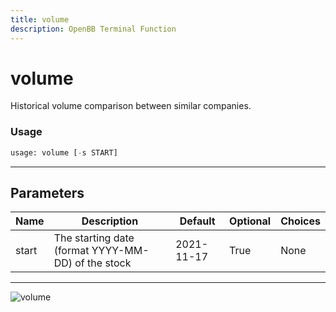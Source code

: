 ```yaml
---
title: volume
description: OpenBB Terminal Function
---
```


# volume

Historical volume comparison between similar companies.

### Usage 
```python
usage: volume [-s START]
```

---
## Parameters

| Name | Description | Default | Optional | Choices |
| ---- | ----------- | ------- | -------- | ------- |
| start | The starting date (format YYYY-MM-DD) of the stock | 2021-11-17 | True | None |


---
![volume](https://user-images.githubusercontent.com/46355364/154074657-72976b1a-fc27-4917-8d43-95f5b54da32e.png)

